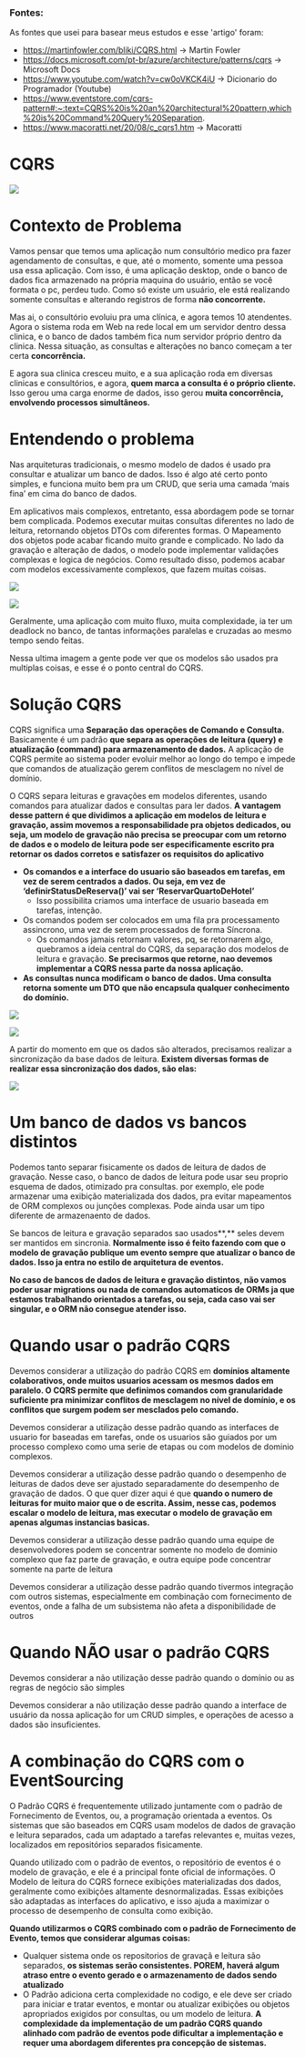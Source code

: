 ### Fontes:
As fontes que usei para basear meus estudos e esse 'artigo' foram:
- https://martinfowler.com/bliki/CQRS.html -> Martin Fowler
- https://docs.microsoft.com/pt-br/azure/architecture/patterns/cqrs -> Microsoft Docs
- https://www.youtube.com/watch?v=cw0oVKCK4iU -> Dicionario do Programador (Youtube)
- https://www.eventstore.com/cqrs-pattern#:~:text=CQRS%20is%20an%20architectural%20pattern,which%20is%20Command%20Query%20Separation.
- https://www.macoratti.net/20/08/c_cqrs1.htm -> Macoratti


# CQRS

![](Imagens/cqrs-diagram.png)

# Contexto de Problema

Vamos pensar que temos uma aplicação num consultório medico pra fazer agendamento de consultas, e que, até o momento, somente uma pessoa usa essa aplicação. Com isso, é uma aplicação desktop, onde o banco de dados fica armazenado na própria maquina do usuário, então se você formata o pc, perdeu tudo. Como só existe um usuário, ele está realizando somente consultas e alterando registros de forma **não concorrente.**

Mas ai, o consultório evoluiu pra uma clínica, e agora temos 10 atendentes. Agora o sistema roda em Web na rede local em um servidor dentro dessa clinica, e o banco de dados também fica num servidor próprio dentro da clinica. Nessa situação, as consultas e alterações no banco começam a ter certa **concorrência.**

E agora sua clinica cresceu muito, e a sua aplicação roda em diversas clinicas e consultórios, e agora, **quem marca a consulta é o próprio cliente.** Isso gerou uma carga enorme de dados, isso gerou **muita concorrência, envolvendo processos simultâneos.**

# Entendendo o problema

Nas arquiteturas tradicionais, o mesmo modelo de dados é usado pra consultar e atualizar um banco de dados. Isso é algo até certo ponto simples, e funciona muito bem pra um CRUD, que seria uma camada ‘mais fina’ em cima do banco de dados.

Em aplicativos mais complexos, entretanto, essa abordagem pode se tornar bem complicada. Podemos executar muitas consultas diferentes no lado de leitura, retornando objetos DTOs com diferentes formas. O Mapeamento dos objetos pode acabar ficando muito grande e complicado. No lado da gravação e alteração de dados, o modelo pode implementar validações complexas e logica de negócios. Como resultado disso, podemos acabar com modelos excessivamente complexos, que fazem muitas coisas.

![](Imagens/cqrs-application-layers.png)

![](Imagens/cqrs-application-layers-martin-fowler.png)

Geralmente, uma aplicação com muito fluxo, muita complexidade, ia ter um deadlock no banco, de tantas informações paralelas e cruzadas ao mesmo tempo sendo feitas.

Nessa ultima imagem a gente pode ver que os modelos são usados pra multiplas coisas, e esse é o ponto central do CQRS.

# Solução CQRS

CQRS significa uma **Separação das operações de Comando e Consulta.** Basicamente é um padrão **que separa as operações de leitura (query) e atualização (command) para armazenamento de dados.** A aplicação de CQRS permite ao sistema poder evoluir melhor ao longo do tempo e impede que comandos de atualização gerem conflitos de mesclagem no nível de domínio.

O CQRS separa leituras e gravações em modelos diferentes, usando comandos para atualizar dados e consultas para ler dados. **A vantagem desse pattern é que dividimos a aplicação em modelos de leitura e gravação, assim movemos a responsabilidade pra objetos dedicados, ou seja, um modelo de gravação não precisa se preocupar com um retorno de dados e o modelo de leitura pode ser especificamente escrito pra retornar os dados corretos e satisfazer os requisitos do aplicativo**

- **Os comandos e a interface do usuario são baseados em tarefas, em vez de serem centrados a dados. Ou seja, em vez de ‘definirStatusDeReserva()’ vai ser ‘ReservarQuartoDeHotel’**
    - Isso possibilita criamos uma interface de usuario baseada em tarefas, intenção.
- Os comandos podem ser colocados em uma fila pra processamento assincrono, uma vez de serem processados de forma Síncrona.
    - Os comandos jamais retornam valores, pq, se retornarem algo, quebramos a ideia central do CQRS, da separação dos modelos de leitura e gravação. **Se precisarmos que retorne, nao devemos implementar a CQRS nessa parte da nossa aplicação.**
- **As consultas nunca modificam o banco de dados. Uma consulta retorna somente um DTO que não encapsula qualquer conhecimento do domínio.**

![](Imagens/cqrs-with-one-db-martin-fowler.png)

![](Imagens/cqrs-with-two-dbs-martin-fowler.png)

A partir do momento em que os  dados são alterados, precisamos realizar a sincronização da base dados de leitura. **Existem diversas formas de realizar essa sincronização dos dados, são elas:**

![](Imagens/cqrs-sync-ways.png)

# Um banco de dados vs bancos distintos

Podemos tanto separar fisicamente os dados de leitura de dados de gravação. Nesse caso, o banco de dados de leitura pode usar seu proprio esquema de dados, otimizado pra consultas. por exemplo, ele pode armazenar uma exibição materializada dos dados, pra evitar mapeamentos de ORM complexos ou junções complexas. Pode ainda usar um tipo diferente de armazenaento de dados.

Se bancos de leitura e gravação separados sao usados**,** seles devem ser mantidos em sincronia. **Normalmente isso é feito fazendo com que o modelo de gravação publique um evento sempre que atualizar o banco de dados. Isso ja entra no estilo de arquitetura de eventos.**

**No caso de bancos de dados de leitura e gravação distintos, não vamos poder usar migrations ou nada de comandos automaticos de ORMs ja que estamos trabalhando orientados a tarefas, ou seja, cada caso vai ser singular, e o ORM não consegue atender isso.**

# Quando usar o padrão CQRS

Devemos considerar a utilização do padrão CQRS em **domínios altamente colaborativos, onde muitos usuarios acessam os mesmos dados em paralelo. O CQRS permite que definimos comandos com granularidade suficiente pra minimizar conflitos de mesclagem no nível de domínio, e os conflitos que surgem podem ser mesclados pelo comando.**

Devemos considerar a utilização desse padrão quando as interfaces de usuario for baseadas em tarefas, onde os usuarios são guiados por um processo complexo como uma serie de etapas ou com modelos de dominio complexos. 

Devemos considerar a utilização desse padrão quando o desempenho de leituras de dados deve ser ajustado separadamente do desempenho de gravação de dados. O que quer dizer aqui é que **quando o numero de leituras for muito maior que o de escrita. Assim, nesse cas, podemos escalar o modelo de leitura, mas executar o modelo de gravação em apenas algumas instancias basicas.** 

Devemos considerar a utilização desse padrão quando uma equipe de desenvolvedores podem se concentrar somente no modelo de dominio complexo que faz parte de gravação, e outra equipe pode concentrar somente na parte de leitura

Devemos considerar a utilização desse padrão quando tivermos integração com outros sistemas, especialmente em combinação com fornecimento de eventos, onde a falha de um subsistema não afeta a disponibilidade de outros

# Quando NÃO usar o padrão CQRS

Devemos considerar a não utilização desse padrão quando o domínio ou as regras de negócio são simples 

Devemos considerar a não utilização desse padrão quando a interface de usuário da nossa aplicação for um CRUD simples, e operações de acesso a dados são insuficientes.

# A combinação do CQRS com o EventSourcing

O Padrão CQRS é frequentemente utilizado juntamente com o padrão de Fornecimento de Eventos, ou, a programação orientada a eventos. Os sistemas que são baseados em CQRS usam modelos de dados de gravação e leitura separados, cada um adaptado a tarefas relevantes e, muitas vezes, localizados em repositórios separados fisicamente. 

Quando utilizado com o padrão de eventos, o repositório de eventos é o modelo de gravação, e ele é a principal fonte oficial de informações. O Modelo de leitura do CQRS fornece exibições materializadas dos dados, geralmente como exibições altamente desnormalizadas. Essas exibições são adaptadas as interfaces do aplicativo, e isso ajuda a maximizar o processo de desempenho de consulta como exibição.

**Quando utilizarmos o CQRS combinado com o padrão de Fornecimento de Evento, temos que considerar algumas coisas:**

- Qualquer sistema onde os repositorios de gravaçã e leitura são separados, **os sistemas serão consistentes. POREM, haverá algum atraso entre o evento gerado e o armazenamento de dados sendo atualizado**
- O Padrão adiciona  certa complexidade no codigo, e ele deve ser criado para iniciar e tratar eventos, e montar ou atualizar exibições ou objetos apropriados exigidos por consultas, ou um modelo de leitura. **A complexidade da implementação de um padrão CQRS quando alinhado com padrão de eventos pode dificultar a implementação e requer uma abordagem diferentes pra concepção de sistemas.**
